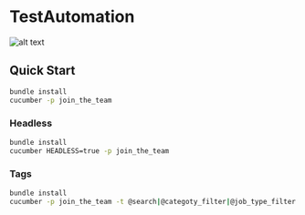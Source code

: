 # TestAutomation

![alt text](https://github.com/jaikejennison/HealthBridgeDemo/edit/master/JoinTheTeam/TestAutomation/logo.gif "Who tests the tester?")

## Quick Start

```bash
bundle install
cucumber -p join_the_team
```
### Headless

```bash
bundle install
cucumber HEADLESS=true -p join_the_team
```

### Tags

```bash
bundle install
cucumber -p join_the_team -t @search|@categoty_filter|@job_type_filter|@location_filter|@search_and_filter
```
